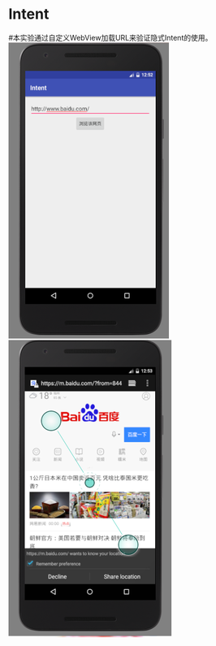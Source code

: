 # Intent
#本实验通过自定义WebView加载URL来验证隐式Intent的使用。
![浏览](https://github.com/liyuaner/Intent/blob/master/pic/浏览网页.png )
![网页](https://github.com/liyuaner/Intent/blob/master/pic/browser.png)
